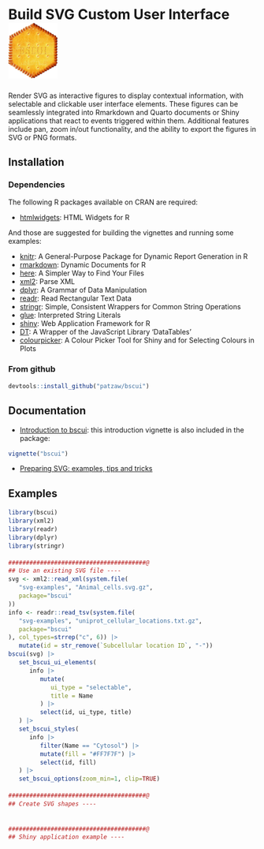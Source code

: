 
# Build SVG Custom User Interface <img src="man/figures/bscui-medium.png" width="100px"/>

<!--
[![CRAN_Status_Badge](http://www.r-pkg.org/badges/version/bscui)](https://cran.r-project.org/package=bsui)
[![](http://cranlogs.r-pkg.org/badges/bsui)](https://cran.r-project.org/package=bsui)
-->

Render SVG as interactive figures to display contextual information,
with selectable and clickable user interface elements. These figures can
be seamlessly integrated into Rmarkdown and Quarto documents or Shiny
applications that react to events triggered within them. Additional
features include pan, zoom in/out functionality, and the ability to
export the figures in SVG or PNG formats.

## Installation

<!--
&#10;## From CRAN
&#10;
```r
install.packages("bscui")
```
&#10;-->

### Dependencies

The following R packages available on CRAN are required:

- [htmlwidgets](https://CRAN.R-project.org/package=htmlwidgets): HTML
  Widgets for R

And those are suggested for building the vignettes and running some
examples:

- [knitr](https://CRAN.R-project.org/package=knitr): A General-Purpose
  Package for Dynamic Report Generation in R
- [rmarkdown](https://CRAN.R-project.org/package=rmarkdown): Dynamic
  Documents for R
- [here](https://CRAN.R-project.org/package=here): A Simpler Way to Find
  Your Files
- [xml2](https://CRAN.R-project.org/package=xml2): Parse XML
- [dplyr](https://CRAN.R-project.org/package=dplyr): A Grammar of Data
  Manipulation
- [readr](https://CRAN.R-project.org/package=readr): Read Rectangular
  Text Data
- [stringr](https://CRAN.R-project.org/package=stringr): Simple,
  Consistent Wrappers for Common String Operations
- [glue](https://CRAN.R-project.org/package=glue): Interpreted String
  Literals
- [shiny](https://CRAN.R-project.org/package=shiny): Web Application
  Framework for R
- [DT](https://CRAN.R-project.org/package=DT): A Wrapper of the
  JavaScript Library ‘DataTables’
- [colourpicker](https://CRAN.R-project.org/package=colourpicker): A
  Colour Picker Tool for Shiny and for Selecting Colours in Plots

### From github

``` r
devtools::install_github("patzaw/bscui")
```

## Documentation

- [Introduction to
  bscui](https://patzaw.github.io/bscui/articles/bscui.html): this
  introduction vignette is also included in the package:

``` r
vignette("bscui")
```

- [Preparing SVG: examples, tips and
  tricks](https://patzaw.github.io/bscui/articles/web_only/SVG-examples.html)

## Examples

``` r
library(bscui)
library(xml2)
library(readr)
library(dplyr)
library(stringr)

#######################################@
## Use an existing SVG file ----
svg <- xml2::read_xml(system.file(
   "svg-examples", "Animal_cells.svg.gz",
   package="bscui"
))
info <- readr::read_tsv(system.file(
   "svg-examples", "uniprot_cellular_locations.txt.gz",
   package="bscui"
), col_types=strrep("c", 6)) |> 
   mutate(id = str_remove(`Subcellular location ID`, "-"))
bscui(svg) |> 
   set_bscui_ui_elements(
      info |> 
         mutate(
            ui_type = "selectable",
            title = Name
         ) |>
         select(id, ui_type, title)
   ) |> 
   set_bscui_styles(
      info |>
         filter(Name == "Cytosol") |>
         mutate(fill = "#FF7F7F") |> 
         select(id, fill)
   ) |> 
   set_bscui_options(zoom_min=1, clip=TRUE)

#######################################@
## Create SVG shapes ----


#######################################@
## Shiny application example ----
```
